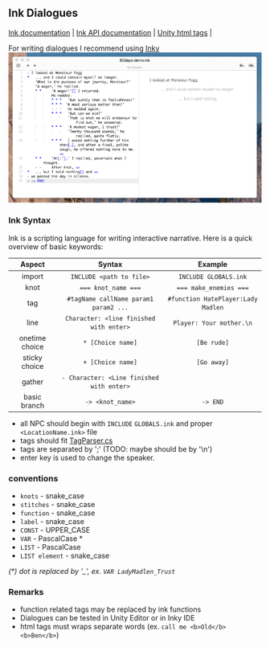 ﻿## Ink Dialogues
[Ink documentation](https://github.com/inkle/inky/blob/0.14.1/app/resources/Documentation/WritingWithInk.md) |
[Ink API documentation](../Ink/Documentation/API%20Documentation.pdf) |
[Unity html tags](https://docs.unity3d.com/Packages/com.unity.ugui@1.0/manual/StyledText.html) |

For writing dialogues I recommend using [Inky](https://github.com/inkle/inky/releases/tag/0.14.1)
![screenshot.gif](..%2F..%2F..%2F_DocsResources%2Fscreenshot.gif)

### Ink Syntax
Ink is a scripting language for writing interactive narrative. Here is a quick overview of basic keywords:

|     Aspect     |                  Syntax                   |              Example               |
|:--------------:|:-----------------------------------------:|:----------------------------------:|
|     import     |         `INCLUDE <path to file>`          |       `INCLUDE GLOBALS.ink`        |
|      knot      |            `=== knot_name ===`            |       `=== make_enemies ===`       |
|      tag       |   `#tagName callName param1 param2 ...`   | `#function HatePlayer:Lady Madlen` |
|      line      |  `Character: <line finished with enter>`  |      `Player: Your mother.\n`      |
| onetime choice |             `* [Choice name]`             |            `[Be rude]`             |
| sticky choice  |             `+ [Choice name]`             |            `[Go away]`             |
|     gather     | `- Character: <Line finished with enter>` |                                    |
|  basic branch  |             `-> <knot_name>`              |              `-> END`              |

- all NPC should begin with `INCLUDE` `GLOBALS.ink` and proper `<LocationName.ink>` file
- tags should fit [TagParser.cs](../Code/Dialogue/Helpers/TagParser.cs)
- tags are separated by ';' (TODO: maybe should be by '\n')
- enter key is used to change the speaker.

### conventions
- `knots` - snake_case
- `stitches` - snake_case
- `function` - snake_case
- `label` - snake_case
- `CONST` - UPPER_CASE
- `VAR` - PascalCase *
- `LIST` - PascalCase
- `LIST element` - snake_case

_(*) dot is replaced by '\_', ex. `VAR LadyMadlen_Trust`_

### Remarks
- function related tags may be replaced by ink functions
- Dialogues can be tested in Unity Editor or in Inky IDE
- html tags must wraps separate words (ex. `call me <b>Old</b> <b>Ben</b>`)

